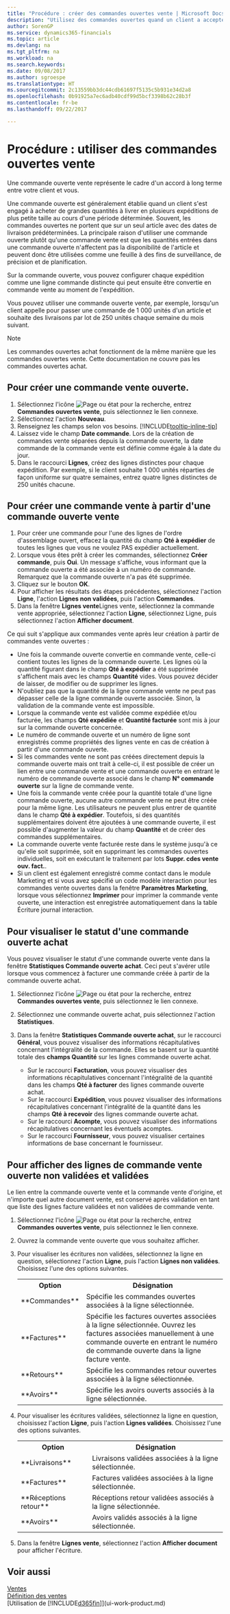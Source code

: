 ```yaml
---
title: "Procédure : créer des commandes ouvertes vente | Microsoft Docs"
description: "Utilisez des commandes ouvertes quand un client a accepté d'acheter de grandes quantités à livrer en plusieurs expéditions de petite taille au cours d'une période déterminée."
author: SorenGP
ms.service: dynamics365-financials
ms.topic: article
ms.devlang: na
ms.tgt_pltfrm: na
ms.workload: na
ms.search.keywords: 
ms.date: 09/08/2017
ms.author: sgroespe
ms.translationtype: HT
ms.sourcegitcommit: 2c13559bb3dc44cdb61697f5135c5b931e34d2a8
ms.openlocfilehash: 0b91925a7ec6adb40cdf99d5bcf3398b62c28b3f
ms.contentlocale: fr-be
ms.lasthandoff: 09/22/2017

---
```

# <a name="how-to-work-with-blanket-sales-orders"></a>Procédure : utiliser des commandes ouvertes vente
Une commande ouverte vente représente le cadre d'un accord à long terme entre votre client et vous.

Une commande ouverte est généralement établie quand un client s'est engagé à acheter de grandes quantités à livrer en plusieurs expéditions de plus petite taille au cours d'une période déterminée. Souvent, les commandes ouvertes ne portent que sur un seul article avec des dates de livraison prédéterminées. La principale raison d'utiliser une commande ouverte plutôt qu'une commande vente est que les quantités entrées dans une commande ouverte n'affectent pas la disponibilité de l'article et peuvent donc être utilisées comme une feuille à des fins de surveillance, de précision et de planification.

Sur la commande ouverte, vous pouvez configurer chaque expédition comme une ligne commande distincte qui peut ensuite être convertie en commande vente au moment de l'expédition.

Vous pouvez utiliser une commande ouverte vente, par exemple, lorsqu'un client appelle pour passer une commande de 1 000 unités d'un article et souhaite des livraisons par lot de 250 unités chaque semaine du mois suivant.

> [!NOTE]
> Les commandes ouvertes achat fonctionnent de la même manière que les commandes ouvertes vente. Cette documentation ne couvre pas les commandes ouvertes achat.

## <a name="to-create-a-blanket-sales-order"></a>Pour créer une commande vente ouverte.  
1. Sélectionnez l'icône ![Page ou état pour la recherche](media/ui-search/search_small.png "Page ou état pour la recherche"), entrez **Commandes ouvertes vente**, puis sélectionnez le lien connexe.  
2. Sélectionnez l'action **Nouveau**.  
3. Renseignez les champs selon vos besoins. [!INCLUDE[tooltip-inline-tip](includes/tooltip-inline-tip_md.md)]
4.  Laissez vide le champ **Date commande**. Lors de la création de commandes vente séparées depuis la commande ouverte, la date commande de la commande vente est définie comme égale à la date du jour.
5. Dans le raccourci **Lignes**, créez des lignes distinctes pour chaque expédition. Par exemple, si le client souhaite 1 000 unités réparties de façon uniforme sur quatre semaines, entrez quatre lignes distinctes de 250 unités chacune.   

## <a name="to-create-a-sales-order-from-a-blanket-sales-order"></a>Pour créer une commande vente à partir d'une commande ouverte vente  

1.  Pour créer une commande pour l'une des lignes de l'ordre d'assemblage ouvert, effacez la quantité du champ **Qté à expédier** de toutes les lignes que vous ne voulez PAS expédier actuellement.  
2.  Lorsque vous êtes prêt à créer les commandes, sélectionnez **Créer commande**, puis **Oui**. Un message s'affiche, vous informant que la commande ouverte a été associée à un numéro de commande. Remarquez que la commande ouverte n'a pas été supprimée.  
3.  Cliquez sur le bouton **OK**.  
4.  Pour afficher les résultats des étapes précédentes, sélectionnez l'action **Ligne**, l'action **Lignes non validées**, puis l'action **Commandes**.  
5.  Dans la fenêtre **Lignes vente**Lignes vente, sélectionnez la commande vente appropriée, sélectionnez l'action **Ligne**, sélectionnez Ligne, puis sélectionnez l'action **Afficher document**.  

Ce qui suit s'applique aux commandes vente après leur création à partir de commandes vente ouvertes :  

- Une fois la commande ouverte convertie en commande vente, celle-ci contient toutes les lignes de la commande ouverte. Les lignes où la quantité figurant dans le champ **Qté à expédier** a été supprimée s'affichent mais avec les champs **Quantité** vides. Vous pouvez décider de laisser, de modifier ou de supprimer les lignes.  
- N'oubliez pas que la quantité de la ligne commande vente ne peut pas dépasser celle de la ligne commande ouverte associée. Sinon, la validation de la commande vente est impossible.  
- Lorsque la commande vente est validée comme expédiée et/ou facturée, les champs **Qté expédiée** et **Quantité facturée** sont mis à jour sur la commande ouverte concernée.  
- Le numéro de commande ouverte et un numéro de ligne sont enregistrés comme propriétés des lignes vente en cas de création à partir d'une commande ouverte.  
- Si les commandes vente ne sont pas créées directement depuis la commande ouverte mais ont trait à celle\-ci, il est possible de créer un lien entre une commande vente et une commande ouverte en entrant le numéro de commande ouverte associé dans le champ **N° commande ouverte** sur la ligne de commande vente.  
- Une fois la commande vente créée pour la quantité totale d'une ligne commande ouverte, aucune autre commande vente ne peut être créée pour la même ligne. Les utilisateurs ne peuvent plus entrer de quantité dans le champ **Qté à expédier**. Toutefois, si des quantités supplémentaires doivent être ajoutées à une commande ouverte, il est possible d'augmenter la valeur du champ **Quantité** et de créer des commandes supplémentaires.  
- La commande ouverte vente facturée reste dans le système jusqu'à ce qu'elle soit supprimée, soit en supprimant les commandes ouvertes individuelles, soit en exécutant le traitement par lots **Suppr. cdes vente ouv. fact.**.  
- Si un client est également enregistré comme contact dans le module Marketing et si vous avez spécifié un code modèle interaction pour les commandes vente ouvertes dans la fenêtre **Paramètres Marketing**, lorsque vous sélectionnez **Imprimer** pour imprimer la commande vente ouverte, une interaction est enregistrée automatiquement dans la table Écriture journal interaction.

## <a name="to-view-the-status-of-a-blanket-purchase-order"></a>Pour visualiser le statut d'une commande ouverte achat  
Vous pouvez visualiser le statut d'une commande ouverte vente dans la fenêtre **Statistiques Commande ouverte achat**. Ceci peut s'avérer utile lorsque vous commencez à facturer une commande créée à partir de la commande ouverte achat.  

1.  Sélectionnez l'icône ![Page ou état pour la recherche](media/ui-search/search_small.png "Page ou état pour la recherche"), entrez **Commandes ouvertes vente**, puis sélectionnez le lien connexe.  
2.  Sélectionnez une commande ouverte achat, puis sélectionnez l'action **Statistiques**.  
3.  Dans la fenêtre **Statistiques Commande ouverte achat**, sur le raccourci **Général**, vous pouvez visualiser des informations récapitulatives concernant l'intégralité de la commande. Elles se basent sur la quantité totale des **champs Quantité** sur les lignes commande ouverte achat.  

    - Sur le raccourci **Facturation**, vous pouvez visualiser des informations récapitulatives concernant l'intégralité de la quantité dans les champs **Qté à facturer** des lignes commande ouverte achat.  
    - Sur le raccourci **Expédition**, vous pouvez visualiser des informations récapitulatives concernant l'intégralité de la quantité dans les champs **Qté à recevoir** des lignes commande ouverte achat.  
    - Sur le raccourci **Acompte**, vous pouvez visualiser des informations récapitulatives concernant les éventuels acomptes.  
    - Sur le raccourci **Fournisseur**, vous pouvez visualiser certaines informations de base concernant le fournisseur.    

## <a name="to-view-unposted-and-posted-blanket-sales-order-lines"></a>Pour afficher des lignes de commande vente ouverte non validées et validées   
Le lien entre la commande ouverte vente et la commande vente d'origine, et n'importe quel autre document vente, est conservé après validation en tant que liste des lignes facture validées et non validées de commande vente.  

1. Sélectionnez l'icône ![Page ou état pour la recherche](media/ui-search/search_small.png "Page ou état pour la recherche"), entrez **Commandes ouvertes vente**, puis sélectionnez le lien connexe.
2. Ouvrez la commande vente ouverte que vous souhaitez afficher.
3. Pour visualiser les écritures non validées, sélectionnez la ligne en question, sélectionnez l'action **Ligne**, puis l'action **Lignes non validées**. Choisissez l'une des options suivantes.  

    <table>
    <tr>
    <th>Option</th>
    <th>Désignation</th>
    </tr>
    <tr>
    <td>**Commandes**</td>
    <td>Spécifie les commandes ouvertes associées à la ligne sélectionnée.</td>
    </tr>
    <tr>
    <td>**Factures**</td>
    <td>Spécifie les factures ouvertes associées à la ligne sélectionnée. Ouvrez les factures associées manuellement à une commande ouverte en entrant le numéro de commande ouverte dans la ligne facture vente.</td>
    </tr>
    <tr>
    <td>**Retours**</td>
    <td>Spécifie les commandes retour ouvertes associées à la ligne sélectionnée.</td>
    </tr>
    <tr>
    <td>**Avoirs**</td>
    <td>Spécifie les avoirs ouverts associés à la ligne sélectionnée.</td>
    </tr>
    </table>
4. Pour visualiser les écritures validées, sélectionnez la ligne en question, choisissez l'action **Ligne**, puis l'action **Lignes validées**. Choisissez l'une des options suivantes.  

    <table>
    <tr>
    <th>Option</th>
    <th>Désignation</th>
    </tr>
    <tr>
    <td>**Livraisons**</td>
    <td>Livraisons validées associées à la ligne sélectionnée.</td>
    </tr>
    <tr>
    <td>**Factures**</td>
    <td>Factures validées associées à la ligne sélectionnée.</td>
    </tr>
    <tr>
    <td>**Réceptions retour**</td>
    <td>Réceptions retour validées associés à la ligne sélectionnée.</td>
    </tr>
    <tr>
    <td>**Avoirs**</td>
    <td>Avoirs validés associés à la ligne sélectionnée.</td>
    </tr>
    </table>
5. Dans la fenêtre **Lignes vente**, sélectionnez l'action **Afficher document** pour afficher l'écriture.

## <a name="see-also"></a>Voir aussi
[Ventes](sales-manage-sales.md)  
[Définition des ventes](sales-setup-sales.md)  
[Utilisation de [!INCLUDE[d365fin](includes/d365fin_md.md)]](ui-work-product.md)

